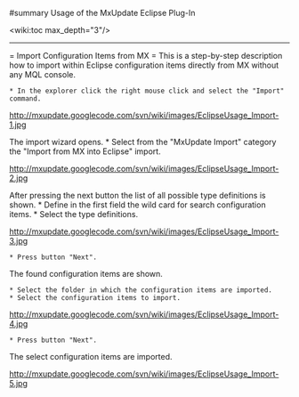 #summary Usage of the MxUpdate Eclipse Plug-In

<wiki:toc max_depth="3"/>

----

= Import Configuration Items from MX =
This is a step-by-step description how to import within Eclipse configuration
items directly from MX without any MQL console.

    * In the explorer click the right mouse click and select the "Import" command.

http://mxupdate.googlecode.com/svn/wiki/images/EclipseUsage_Import-1.jpg

The import wizard opens.
    * Select from the "MxUpdate Import" category the "Import from MX into Eclipse" import.

http://mxupdate.googlecode.com/svn/wiki/images/EclipseUsage_Import-2.jpg

After pressing the next button the list of all possible type definitions is
shown.
    * Define in the first field the wild card for search configuration items.
    * Select the type definitions.

http://mxupdate.googlecode.com/svn/wiki/images/EclipseUsage_Import-3.jpg

    * Press button "Next".

The found configuration items are shown.

    * Select the folder in which the configuration items are imported.
    * Select the configuration items to import.

http://mxupdate.googlecode.com/svn/wiki/images/EclipseUsage_Import-4.jpg

    * Press button "Next".

The select configuration items are imported.

http://mxupdate.googlecode.com/svn/wiki/images/EclipseUsage_Import-5.jpg
